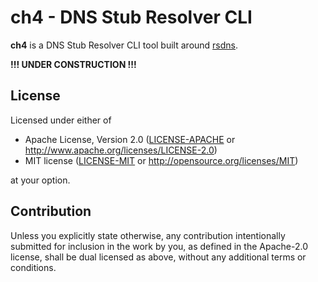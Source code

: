 # ch4 - DNS Stub Resolver CLI

**ch4** is a DNS Stub Resolver CLI tool built around [rsdns](https://github.com/r-bk/rsdns).

**!!! UNDER CONSTRUCTION !!!**

## License

Licensed under either of

* Apache License, Version 2.0
  ([LICENSE-APACHE](LICENSE-APACHE) or http://www.apache.org/licenses/LICENSE-2.0)
* MIT license
  ([LICENSE-MIT](LICENSE-MIT) or http://opensource.org/licenses/MIT)

at your option.

## Contribution

Unless you explicitly state otherwise, any contribution intentionally submitted
for inclusion in the work by you, as defined in the Apache-2.0 license, shall be
dual licensed as above, without any additional terms or conditions.
